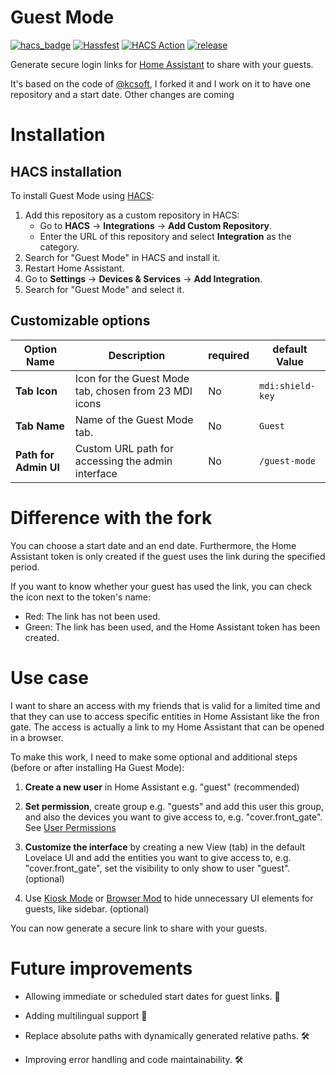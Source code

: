# Guest Mode
[![hacs_badge](https://img.shields.io/badge/HACS-Custom-41BDF5.svg)](https://github.com/hacs/integration)
[![Hassfest](https://github.com/Darkdragon14/ha-guest-mode/actions/workflows/hassfest.yml/badge.svg)](https://github.com/Darkdragon14/ha-guest-mode/actions/workflows/hassfest.yml)
[![HACS Action](https://github.com/Darkdragon14/ha-guest-mode/actions/workflows/hacs_action.yml/badge.svg)](https://github.com/Darkdragon14/ha-guest-mode/actions/workflows/hacs_action.yml)
[![release](https://img.shields.io/github/v/release/Darkdragon14/ha-guest-mode.svg)](https://github.com/Darkdragon14/ha-guest-mode/releases)
<!--Maybe later if the repo https://github.com/kcsoft/virtual-keys add one and can used-it[![License: MIT](https://img.shields.io/badge/License-MIT-yellow.svg)](LICENSE)-->

Generate secure login links for [Home Assistant](https://www.home-assistant.io/) to share with your guests.

It's based on the code of [@kcsoft](https://github.com/kcsoft), I forked it and I work on it to have one repository and a start date. Other changes are coming

# Installation

## HACS installation

To install Guest Mode using [HACS](https://hacs.xyz/):

1. Add this repository as a custom repository in HACS:
   - Go to **HACS** → **Integrations** → **Add Custom Repository**.
   - Enter the URL of this repository and select **Integration** as the category.
2. Search for "Guest Mode" in HACS and install it.
3. Restart Home Assistant.
4. Go to **Settings** → **Devices & Services** → **Add Integration**.
5. Search for "Guest Mode" and select it.

## Customizable options

|Option Name|Description|required|default Value|
|---|---|---|---|
|**Tab Icon**|Icon for the Guest Mode tab, chosen from 23 MDI icons|No|`mdi:shield-key`|
|**Tab Name**|Name of the Guest Mode tab.  |No|`Guest`|
|**Path for Admin UI**|Custom URL path for accessing the admin interface|No|`/guest-mode`


# Difference with the fork

You can choose a start date and an end date. Furthermore, the Home Assistant token is only created if the guest uses the link during the specified period.

If you want to know whether your guest has used the link, you can check the icon next to the token's name:

* Red: The link has not been used.
* Green: The link has been used, and the Home Assistant token has been created.

# Use case

I want to share an access with my friends that is valid for a limited time and that they can use to access specific entities in Home Assistant like the fron gate. The access is actually a link to my Home Assistant that can be opened in a browser.

To make this work, I need to make some optional and additional steps (before or after installing Ha Guest Mode):

1. **Create a new user** in Home Assistant e.g. "guest" (recommended)

2. **Set permission**, create group e.g. "guests" and add this user this group, and also the devices you want to give access to, e.g. "cover.front_gate". See [User Permissions](https://developers.home-assistant.io/blog/2019/03/11/user-permissions/)

3. **Customize the interface** by creating a new View (tab) in the default Lovelace UI and add the entities you want to give access to, e.g. "cover.front_gate", set the visibility to only show to user "guest". (optional)

4. Use [Kiosk Mode](https://github.com/NemesisRE/kiosk-mode) or [Browser Mod](https://github.com/thomasloven/hass-browser_mod) to hide unnecessary UI elements for guests, like sidebar. (optional)

You can now generate a secure link to share with your guests.

# Future improvements

* Allowing immediate or scheduled start dates for guest links. :rocket:

* Adding multilingual support :rocket:

* Replace absolute paths with dynamically generated relative paths. :hammer_and_wrench:

* Improving error handling and code maintainability. :hammer_and_wrench:
